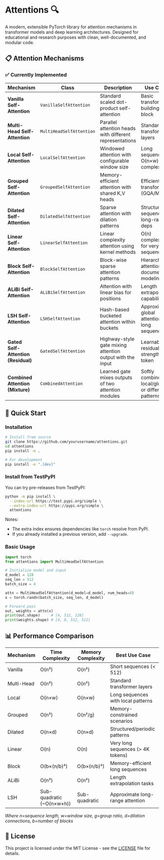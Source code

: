 # Attentions 🔍

A modern, extensible PyTorch library for attention mechanisms in transformer models and deep learning architectures. Designed for educational and research purposes with clean, well-documented, and modular code.

## 📋 Attention Mechanisms

### ✅ Currently Implemented

| Mechanism | Class | Description | Use Case |
|-----------|-------|-------------|----------|
| **Vanilla Self-Attention** | `VanillaSelfAttention` | Standard scaled dot-product self-attention | Basic transformer building block |
| **Multi-Head Self-Attention** | `MultiHeadSelfAttention` | Parallel attention heads with different representations | Standard transformer layers |
| **Local Self-Attention** | `LocalSelfAttention` | Windowed attention with configurable window size | Long sequences, O(n×w) complexity |
| **Grouped Self-Attention** | `GroupedSelfAttention` | Memory-efficient attention with shared K,V heads | Efficient transformers (GQA/MQA) |
| **Dilated Self-Attention** | `DilatedSelfAttention` | Sparse attention with dilation patterns | Structured sequences, long-range deps |
| **Linear Self-Attention** | `LinearSelfAttention` | Linear complexity attention using kernel methods | O(n) complexity for very long sequences |
| **Block Self-Attention** | `BlockSelfAttention` | Block-wise sparse attention patterns | Hierarchical attention, document modeling |
| **ALiBi Self-Attention** | `ALiBiSelfAttention` | Attention with linear bias for positions | Length extrapolation capabilities |
| **LSH Self-Attention** | `LSHSelfAttention` | Hash-based bucketed attention within buckets | Approximate global attention for long sequences |
| **Gated Self-Attention (Residual)** | `GatedSelfAttention` | Highway-style gate mixing attention output with the input | Learnable residual strength per token |
| **Combined Attention (Mixture)** | `CombinedAttention` | Learned gate mixes outputs of two attention modules | Softly combine local/global or different patterns |

## 🚀 Quick Start

### Installation

```bash
# Install from source
git clone https://github.com/yourusername/attentions.git
cd attentions
pip install -e .

# For development
pip install -e ".[dev]"
```

### Install from TestPyPI

You can try pre-releases from TestPyPI:

```bash
python -m pip install \
  --index-url https://test.pypi.org/simple \
  --extra-index-url https://pypi.org/simple \
  attentions
```

Notes:
- The extra index ensures dependencies like `torch` resolve from PyPI.
- If you already installed a previous version, add `--upgrade`.

### Basic Usage

```python
import torch
from attentions import MultiHeadSelfAttention

# Initialize model and input
d_model = 128
seq_len = 512
batch_size = 4

attn = MultiHeadSelfAttention(d_model=d_model, num_heads=8)
x = torch.randn(batch_size, seq_len, d_model)

# Forward pass
out, weights = attn(x)
print(out.shape)     # [4, 512, 128]
print(weights.shape) # [4, 8, 512, 512]
```

## 📊 Performance Comparison

| Mechanism | Time Complexity | Memory Complexity | Best Use Case |
|-----------|----------------|-------------------|---------------|
| Vanilla | O(n²) | O(n²) | Short sequences (< 512) |
| Multi-Head | O(n²) | O(n²) | Standard transformer layers |
| Local | O(n×w) | O(n×w) | Long sequences with local patterns |
| Grouped | O(n²) | O(n²/g) | Memory-constrained scenarios |
| Dilated | O(n×d) | O(n×d) | Structured/periodic patterns |
| Linear | O(n) | O(n) | Very long sequences (> 4K tokens) |
| Block | O(b×(n/b)²) | O(b×(n/b)²) | Memory-efficient long sequences |
| ALiBi | O(n²) | O(n²) | Length extrapolation tasks |
| LSH | Sub-quadratic (~O(n×w×h)) | Sub-quadratic | Approximate long-range attention |

*Where n=sequence length, w=window size, g=group ratio, d=dilation connections, b=number of blocks*

## 📄 License

This project is licensed under the MIT License - see the [LICENSE](LICENSE) file for details.
